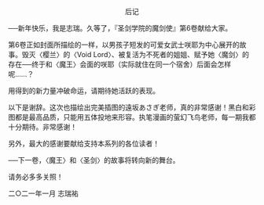 <p align="center">后记</p>

──新年快乐，我是志瑞。久等了，『圣剑学院的魔剑使』第6卷献给大家。

第6卷正如封面所描绘的一样，以男孩子短发的可爱女武士咲耶为中心展开的故事。毁灭〈樱兰〉的〈Void Lord〉、被复活为不死者的姐姐、赋予她〈魔剑〉的存在──终于和〈魔王〉会面的咲耶（实际就住在同一个宿舍）后面会怎样呢……？

用得到的新力量冲破命运，请期待她活跃的表现。

以下是谢辞。这次也描绘出完美插图的遠坂あさぎ老师，真的非常感谢！黑白和彩图都是最高品质，只能用五体投地来形容。执笔漫画的萤幻飞鸟老师，每一期我都十分期待。非常感谢！

另外，最大的感谢要献给支持本系列的各位读者！

──下一卷，〈魔王〉和〈圣剑〉的故事将转向新的舞台。

请务必多多关照！

二○二一年一月 志瑞祐

